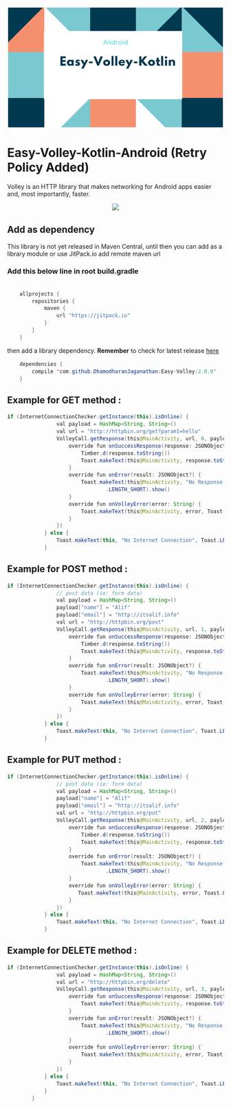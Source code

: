 <p align="center">
  <img src="https://raw.githubusercontent.com/DhamodharanJaganathan/Easy-Volley-Kotlin/master/Screenshots/android_banner.png" width="500">


# Easy-Volley-Kotlin-Android (Retry Policy Added)

Volley is an HTTP library that makes networking for Android apps easier and, most importantly, faster.

<p align="center">
  <img src="https://raw.githubusercontent.com/DhamodharanJaganathan/Easy-Volley/master/Screenshots/normal1.png" width="256" >
 </p>

## Add as dependency
This library is not yet released in Maven Central, until then you can add as a library module or use JitPack.io add remote maven url

### Add this below line in root build.gradle

```java

    allprojects {
        repositories {
            maven {
                url "https://jitpack.io"
            }
        }
    }
```
    
then add a library dependency. **Remember** to check for latest release [here](https://github.com/DhamodharanJaganathan/Easy-Volley/releases) 
                             
```java
    dependencies {
        compile 'com.github.DhamodharanJaganathan:Easy-Volley:2.0.0'
    }
```

## Example for GET method :

```java
if (InternetConnectionChecker.getInstance(this).isOnline) {
                val payload = HashMap<String, String>()
                val url = "http://httpbin.org/get?param1=hello"
                VolleyCall.getResponse(this@MainActivity, url, 0, payload, object : VolleyCallback {
                    override fun onSuccessResponse(response: JSONObject) {
                        Timber.d(response.toString())
                        Toast.makeText(this@MainActivity, response.toString(), Toast.LENGTH_SHORT).show()
                    }
                    override fun onError(result: JSONObject?) {
                        Toast.makeText(this@MainActivity, "No Response from server", Toast
                                .LENGTH_SHORT).show()
                    }
                    override fun onVolleyError(error: String) {
                        Toast.makeText(this@MainActivity, error, Toast.LENGTH_SHORT).show()
                    }
                })
            } else {
                Toast.makeText(this, "No Internet Connection", Toast.LENGTH_SHORT).show()
            }
```

## Example for POST method :    

```java
if (InternetConnectionChecker.getInstance(this).isOnline) {
                // post data (ie: form data)
                val payload = HashMap<String, String>()
                payload["name"] = "Alif"
                payload["email"] = "http://itsalif.info"
                val url = "http://httpbin.org/post"
                VolleyCall.getResponse(this@MainActivity, url, 1, payload, object : VolleyCallback {
                    override fun onSuccessResponse(response: JSONObject) {
                        Timber.d(response.toString())
                        Toast.makeText(this@MainActivity, response.toString(), Toast.LENGTH_SHORT).show()
                    }
                    override fun onError(result: JSONObject?) {
                        Toast.makeText(this@MainActivity, "No Response from server", Toast
                                .LENGTH_SHORT).show()
                    }
                    override fun onVolleyError(error: String) {
                        Toast.makeText(this@MainActivity, error, Toast.LENGTH_SHORT).show()
                    }
                })
            } else {
                Toast.makeText(this, "No Internet Connection", Toast.LENGTH_SHORT).show()
            }
```

## Example for PUT method : 

```java
if (InternetConnectionChecker.getInstance(this).isOnline) {
                // post data (ie: form data)
                val payload = HashMap<String, String>()
                payload["name"] = "Alif"
                payload["email"] = "http://itsalif.info"
                val url = "http://httpbin.org/put"
                VolleyCall.getResponse(this@MainActivity, url, 2, payload, object : VolleyCallback {
                    override fun onSuccessResponse(response: JSONObject) {
                        Timber.d(response.toString())
                        Toast.makeText(this@MainActivity, response.toString(), Toast.LENGTH_SHORT).show()
                    }
                    override fun onError(result: JSONObject?) {
                        Toast.makeText(this@MainActivity, "No Response from server", Toast
                                .LENGTH_SHORT).show()
                    }
                    override fun onVolleyError(error: String) {
                       Toast.makeText(this@MainActivity, error, Toast.LENGTH_SHORT).show()
                    }
                })
            } else {
                Toast.makeText(this, "No Internet Connection", Toast.LENGTH_SHORT).show()
            } 
```

## Example for DELETE method :

```java
if (InternetConnectionChecker.getInstance(this).isOnline) {
                val payload = HashMap<String, String>()
                val url = "http://httpbin.org/delete"
                VolleyCall.getResponse(this@MainActivity, url, 3, payload, object : VolleyCallback {
                    override fun onSuccessResponse(response: JSONObject) {
                        Toast.makeText(this@MainActivity, response.toString(), Toast.LENGTH_SHORT).show()
                    }
                    override fun onError(result: JSONObject?) {
                        Toast.makeText(this@MainActivity, "No Response from server", Toast
                                .LENGTH_SHORT).show()
                    }
                    override fun onVolleyError(error: String) {
                        Toast.makeText(this@MainActivity, error, Toast.LENGTH_SHORT).show()
                    }
                })
            } else {
                Toast.makeText(this, "No Internet Connection", Toast.LENGTH_SHORT).show()
            }
        }
```

